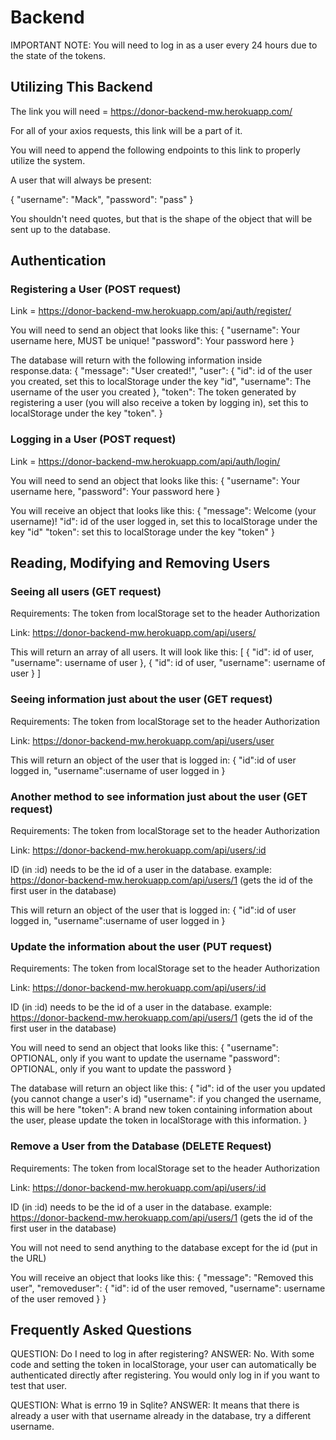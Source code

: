 # Backend

IMPORTANT NOTE: You will need to log in as a user every 24 hours due to the state of the tokens.

## Utilizing This Backend

The link you will need = https://donor-backend-mw.herokuapp.com/

For all of your axios requests, this link will be a part of it.

You will need to append the following endpoints to this link to properly utilize the system.

A user that will always be present:

{
    "username": "Mack",
    "password": "pass"
}

You shouldn't need quotes, but that is the shape of the object that will be sent up to the database. 

## Authentication

### Registering a User (POST request)

Link = https://donor-backend-mw.herokuapp.com/api/auth/register/ 

You will need to send an object that looks like this: 
{
    "username": Your username here, MUST be unique!
    "password": Your password here
}

The database will return with the following information inside response.data: 
{
    "message": "User created!",
    "user": {
        "id": id of the user you created, set this to localStorage under the key "id",
        "username": The username of the user you created
    },
    "token": The token generated by registering a user (you will also receive a token by logging in), set this to localStorage under the key "token".
}

### Logging in a User (POST request)

Link = https://donor-backend-mw.herokuapp.com/api/auth/login/

You will need to send an object that looks like this: 
{
    "username": Your username here,
    "password": Your password here
}

You will receive an object that looks like this:
{
    "message": Welcome (your username)!
    "id": id of the user logged in, set this to localStorage under the key "id"
    "token": set this to localStorage under the key "token"
}


## Reading, Modifying and Removing Users

### Seeing all users (GET request)

Requirements: The token from localStorage set to the header Authorization

Link: https://donor-backend-mw.herokuapp.com/api/users/

This will return an array of all users. It will look like this:
[
    {
        "id": id of user,
        "username": username of user
    },
    {
        "id": id of user,
        "username": username of user
    }
]

### Seeing information just about the user (GET request)

Requirements: The token from localStorage set to the header Authorization

Link: https://donor-backend-mw.herokuapp.com/api/users/user

This will return an object of the user that is logged in:
{
    "id":id of user logged in,
    "username":username of user logged in
}

### Another method to see information just about the user (GET request)

Requirements: The token from localStorage set to the header Authorization

Link: https://donor-backend-mw.herokuapp.com/api/users/:id

ID (in :id) needs to be the id of a user in the database.
example: https://donor-backend-mw.herokuapp.com/api/users/1 (gets the id of the first user in the database)

This will return an object of the user that is logged in:
{
    "id":id of user logged in,
    "username":username of user logged in
}

### Update the information about the user (PUT request)

Requirements: The token from localStorage set to the header Authorization

Link: https://donor-backend-mw.herokuapp.com/api/users/:id

ID (in :id) needs to be the id of a user in the database.
example: https://donor-backend-mw.herokuapp.com/api/users/1 (gets the id of the first user in the database)

You will need to send an object that looks like this: 
{
    "username": OPTIONAL, only if you want to update the username
    "password": OPTIONAL, only if you want to update the password
}

The database will return an object like this:
{
    "id": id of the user you updated (you cannot change a user's id)
    "username": if you changed the username, this will be here
    "token": A brand new token containing information about the user, please update the token in localStorage with this information.
}

### Remove a User from the Database (DELETE Request)

Requirements: The token from localStorage set to the header Authorization

Link: https://donor-backend-mw.herokuapp.com/api/users/:id

ID (in :id) needs to be the id of a user in the database.
example: https://donor-backend-mw.herokuapp.com/api/users/1 (gets the id of the first user in the database)

You will not need to send anything to the database except for the id (put in the URL)

You will receive an object that looks like this:
{
  "message": "Removed this user",
  "removeduser": {
    "id": id of the user removed,
    "username": username of the user removed
  }
}

## Frequently Asked Questions

QUESTION: Do I need to log in after registering?
ANSWER: No. With some code and setting the token in localStorage, your user can automatically be authenticated directly after registering. You would only log in if you want to test that user. 

QUESTION: What is errno 19 in Sqlite? 
ANSWER: It means that there is already a user with that username already in the database, try a different username. 